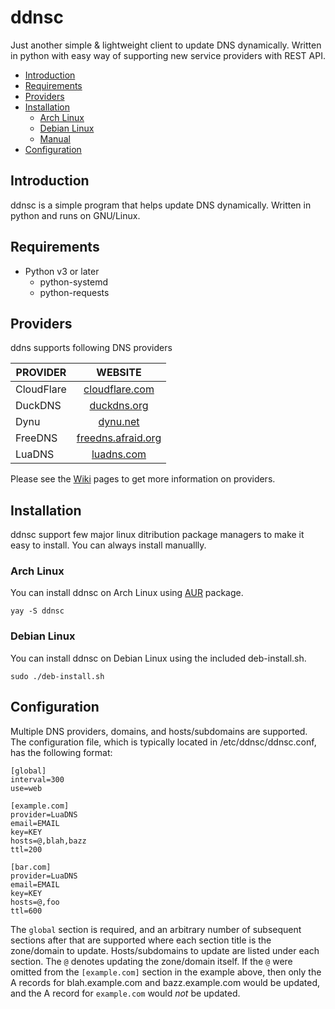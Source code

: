 # ddnsc

Just another simple & lightweight client to update DNS dynamically. Written in python with easy way of supporting new service providers with REST API.


- [Introduction](#introduction)
- [Requirements](#requirements)
- [Providers](#providers)
- [Installation](#installation)
  - [Arch Linux](#arch-linux)
  - [Debian Linux](#debian-linux)
  - [Manual](#manual)
- [Configuration](#configuration)



Introduction
------------
ddnsc is a simple program that helps update DNS dynamically. Written in python and runs on GNU/Linux.



Requirements
------------
- Python v3 or later
   - python-systemd
   - python-requests



Providers
---------

ddns supports following DNS providers

|     PROVIDER     |  WEBSITE                             |
|------------------|:------------------------------------:|
| CloudFlare       |  [cloudflare.com](//cloudflare.com)  |
| DuckDNS          |  [duckdns.org](//duckdns.org)        |
| Dynu             |  [dynu.net](//dynu.net)              |
| FreeDNS          |  [freedns.afraid.org](//freedns.afraid.org)              |
| LuaDNS           |  [luadns.com](//www.luadns.com)      |

Please see the [Wiki](wiki/Providers) pages to get more information on providers.


Installation
------------

ddnsc support few major linux ditribution package managers to make it easy to install. You can always install manuallly.

### Arch Linux

You can install ddnsc on Arch Linux using [AUR](//aur.archlinux.org/packages/ddnsc) package.

  ```yay -S ddnsc```

### Debian Linux

You can install ddnsc on Debian Linux using the included deb-install.sh.

  ```sudo ./deb-install.sh```

Configuration
-------------

Multiple DNS providers, domains, and hosts/subdomains are supported. The configuration file, which is typically located in /etc/ddnsc/ddnsc.conf, has the following format:

```
[global]
interval=300
use=web

[example.com]
provider=LuaDNS
email=EMAIL
key=KEY
hosts=@,blah,bazz
ttl=200

[bar.com]
provider=LuaDNS
email=EMAIL
key=KEY
hosts=@,foo
ttl=600
```

The `global` section is required, and an arbitrary number of subsequent sections after that are supported where each section title is the zone/domain to update. Hosts/subdomains to update are listed under each section. The `@` denotes updating the zone/domain itself. If the `@` were omitted from the `[example.com]` section in the example above, then only the A records for blah.example.com and bazz.example.com would be updated, and the A record for `example.com` would *not* be updated.
